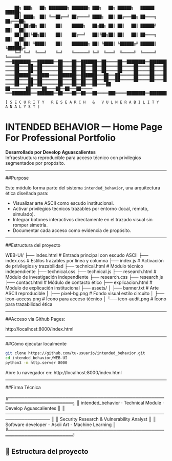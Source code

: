    ```
       ██╗ ███╗   ██╗ ████████╗ ███████╗ ███╗   ██╗ ██████╗   ██████   ██████╗   
       ██║ ████╗  ██║ ╚══██╔══╝ ██╔════╝ ████╗  ██║ ██╔═══██╗ ██════╗  ██╔═══██╗       
       ██║ ██╔██╗ ██║    ██║    █████╗   ██╔██╗ ██║ ██║   ██║ ██████╝  ██║   ██║  
       ██║ ██║╚██╗██║    ██║    ██╔══╝   ██║╚██╗██║ ██║   ██║ ██════╗  ██║   ██║  
       ██║ ██║ ╚████║    ██║    ███████╗ ██║ ╚████║ ╚██████╔╝ ██████║  ╚██████╔╝   
       ╚═╝ ╚═╝  ╚═══╝    ╚═╝    ╚══════╝ ╚═╝  ╚═══╝  ╚═════╝  ╚═════╝   ╚═════╝ 
═══████████═══███████══██════██══███████══██═════██══████████══████████══████████════
════██════██══██═══════██════██══██═══██══██═════██═════██═════██════██══██═════██═══ 
════██════██══██═══════██════██══██═══██══██═════██═════██═════██════██══██═════██═══
════███████═══█████════████████══███████═══██═══██══════██═════██════██══███████═════
════██════██══██═══════██════██══██═══██═══██═══██══════██═════██════██══██══██══════
════██════██══██═══════██════██══██═══██════██ ██═══════██═════██════██══██═══██═════
═══████████═══███████══██════██══██═══██═════███═════████████══████████══██════██════
            
[ S E C U R I T Y   R E S E A R C H   &   V U L N E R A B I L I T Y   A N A L Y S T ]
```

# INTENDED BEHAVIOR — Home Page For Professional Portfolio 

**Desarrollado por Develop Aguascalientes**  
Infraestructura reproducible para acceso técnico con privilegios segmentados por propósito.

---

##Purpose

Este módulo forma parte del sistema `intended_behavior`, una arquitectura ética diseñada para:

- Visualizar arte ASCII como escudo institucional.
- Activar privilegios técnicos trazables por entorno (local, remoto, simulado).
- Integrar botones interactivos directamente en el trazado visual sin romper simetría.
- Documentar cada acceso como evidencia de propósito.

---

##Estructura del proyecto

WEB-UI/ ├── index.html # Entrada principal con escudo ASCII ├── index.css # Estilos trazables por línea y columna ├── index.js # Activación de privilegios y trazabilidad ├── technical.html # Módulo técnico independiente ├── technical.css ├── technical.js ├── research.html # Módulo de investigación independiente ├── research.css ├── research.js ├── contact.html # Módulo de contacto ético ├── explicacion.html # Módulo de explicación institucional ├── assets/ │ ├── banner.txt # Arte ASCII reproducible │ ├── pixel-bg.png # Fondo visual estilo circuito │ ├── icon-access.png # Ícono para acceso técnico │ └── icon-audit.png # Ícono para trazabilidad ética

---

##Acceso via Github Pages: 

http://localhost:8000/index.html

---

##Cómo ejecutar localmente

```bash
git clone https://github.com/tu-usuario/intended_behavior.git
cd intended_behavior/WEB-UI
python3 -m http.server 8000
```

Abre tu navegador en: http://localhost:8000/index.html

---

##Firma Técnica

╔══════════════════════════════════════════════════════════════════════╗
║  intended_behavior · Technical Module · Develop Aguascalientes       ║
║  ────────────────────────────────────────────────────────────────    ║
║             Security Research & Vulnerability Analyst                ║
║         Software developer - Ascii Art - Machine Learning            ║
╚══════════════════════════════════════════════════════════════════════╝

## 📁 Estructura del proyecto

   
